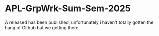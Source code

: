 # APL-GrpWrk-Sum-Sem-2025



A released has been published, unfortunately i haven't totally gotten the hang of Github but we getting there
